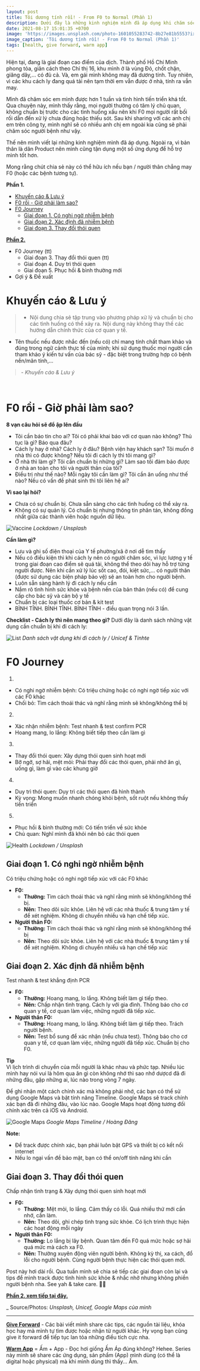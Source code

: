 ```yaml
---
layout: post
title: Tôi dương tính rồi! - From F0 to Normal (Phần 1)
description: Dưới đây là những kinh nghiệm mình đã áp dụng khi chăm sóc người thân F0. Hy vọng có thể giúp mọi người phần nào.
date: 2021-08-17 15:01:35 +0700
image: 'https://images.unsplash.com/photo-1601055283742-8b27e81b5553?ixlib=rb-4.0.3&ixid=MnwxMjA3fDB8MHxwaG90by1wYWdlfHx8fGVufDB8fHx8&auto=format&fit=crop&w=2070&q=80'
image_caption: 'Tôi dương tính rồi! - From F0 to Normal (Phần 1)'
tags: [health, give forward, warm app]
---
```


Hiện tại, đang là giai đoạn cao điểm của dịch. Thành phố Hồ Chí Minh phong tỏa, giãn cách theo Chỉ thị 16, khu mình ở là vùng Đỏ, chốt chặn, giăng dây,... có đủ cả. Và, em gái mình không may đã dương tính. Tuy nhiên, vì các khu cách ly đang quá tải nên tạm thời em vẫn được ở nhà, tính ra vẫn may.

Mình đã chăm sóc em mình được hơn 1 tuần và tình hình tiến triển khá tốt. Qua chuyện này, mình thấy rằng, mọi người thường có tâm lý chủ quan, không chuẩn bị trước cho các tình huống xấu nên khi F0 mọi người rất bối rối dẫn đến xử lý chưa đúng hoặc thiếu sót. Sau khi sharing với các anh chị em trên công ty, mình nghĩ sẽ có nhiều anh chị em ngoài kia cũng sẽ phải chăm sóc người bệnh như vậy.

Thế nên mình viết lại những kinh nghiệm mình đã áp dụng. Ngoài ra, vì bản thân là dân Product nên mình cũng tận dụng một số ứng dụng để hỗ trợ mình tốt hơn.

Mong rằng chút chia sẻ này có thể hữu ích nếu bạn / người thân chẳng may F0 (hoặc các bệnh tương tự).

**Phần 1.**
- [Khuyến cáo & Lưu ý](#part1)
- [F0 rồi - Giờ phải làm sao?](#part2)
- [F0 Journey](#part3)
     - [Giai đoạn 1. Có nghi ngờ nhiễm bệnh](#part3.1)
     - [Giai đoạn 2. Xác định đã nhiễm bệnh](#part3.2)
     - [Giai đoạn 3. Thay đổi thói quen](#part3.3)

**[Phần 2.](/blog/toi-duong-tinh-roi-from-f0-to-normal-phan-2)** <br>
- F0 Journey (tt)    
     - Giai đoạn 3. Thay đổi thói quen (tt)
     - Giai đoạn 4. Duy trì thói quen
     - Giai đoạn 5. Phục hồi & bình thường mới
- Gợi ý & Đề xuất


# Khuyến cáo & Lưu ý <a name="part1"></a>

> - Nội dung chia sẻ tập trung vào phương pháp xử lý và chuẩn bị cho các tình huống có thể xảy ra. Nội dung này không thay thế các hướng dẫn chính thức của cơ quan y tế.
- Tên thuốc nếu được nhắc đến (nếu có) chỉ mang tính chất tham khảo và đúng trong ngữ cảnh thực tế của mình; khi sử dụng thuốc mọi người cần tham khảo ý kiến tư vấn của bác sỹ - đặc biệt trong trường hợp có bệnh nền/mãn tính,...
>
> <cite>- Khuyến cáo & Lưu ý</cite>
<br>


# F0 rồi - Giờ phải làm sao? <a name="part2"></a>
**8 vạn câu hỏi sẽ đổ ập lên đầu**
- Tôi cần báo tin cho ai? Tôi có phải khai báo với cơ quan nào không? Thủ tục là gì? Báo qua đâu? 
- Cách ly hay ở nhà? Cách ly ở đâu? Bệnh viện hay khách sạn? Tôi muốn ở nhà thì có được không? Nếu tôi đi cách ly thì tôi mang gì?
- Ở nhà thì làm gì? Tôi cần chuẩn bị những gì? Làm sao tôi đảm bảo được ở nhà an toàn cho tôi và người thân của tôi?
- Điều trị như thế nào? Mỗi ngày tôi cần làm gì? Tôi cần ăn uống như thế nào? Nếu có vấn đề phát sinh thì tôi liên hệ ai?

**Vì sao lại hỏi?**
- Chưa có sự chuẩn bị. Chưa sẵn sàng cho các tình huống có thể xảy ra.
- Không có sự quản lý. Có chuẩn bị nhưng thông tin phân tán, không đồng nhất giữa các thành viên hoặc nguồn dữ liệu.

![Vaccine](https://plus.unsplash.com/premium_photo-1663054913786-1bc19d4ba1a8?ixlib=rb-4.0.3&ixid=MnwxMjA3fDB8MHxwaG90by1wYWdlfHx8fGVufDB8fHx8&auto=format&fit=crop&w=2370&q=80)
<em> Lockdown / Unsplash</em>
<br>

**Cần làm gì?**
- Lưu và ghi số điện thoại của Y tế phường/xã ở nơi dễ tìm thấy
- Nếu có điều kiện thì khi cách ly nên có người chăm sóc, vì lực lượng y tế trong giai đoạn cao điểm sẽ quá tải, không thể theo dõi hay hỗ trợ từng người được. Nên khi cần xử lý lúc sốt cao, đói, kiệt sức,... có người thân (được sử dụng các biện pháp bảo vệ) sẽ an toàn hơn cho người bệnh.
- Luôn sẵn sàng hành lý đi cách ly nếu cần
- Nắm rõ tình hình sức khỏe và bệnh nền của bản thân (nếu có) để cung cấp cho bác sỹ và cán bộ y tế
- Chuẩn bị các loại thuốc cơ bản & kit test
- BÌNH TĨNH. BÌNH TĨNH. BÌNH TĨNH - điều quan trọng nói 3 lần.

**Checklist - Cách ly thì nên mang theo gì?**
Dưới đây là danh sách những vật dụng cần chuẩn bị khi đi cách ly: <br>

![List](https://photo2.tinhte.vn/data/attachment-files/2021/05/5484839_FB_IMG_1622164114396.jpg)
<em> Danh sách vật dụng khi đi cách ly / Unicef & Tinhte</em>
<br>


# F0 Journey <a name="part3"></a>
1. <br>
- Có nghi ngờ nhiễm bệnh: Có triệu chứng hoặc có nghi ngờ tiếp xúc với các F0 khác
- Chối bỏ: Tìm cách thoái thác và nghĩ rằng mình sẽ không/không thể bị
2. <br>
- Xác nhận nhiễm bệnh: Test nhanh & test confirm PCR
- Hoang mang, lo lắng: Không biết tiếp theo cần làm gì
3. <br>
- Thay đổi thói quen: Xây dựng thói quen sinh hoạt mới
- Bỡ ngỡ, sợ hãi, mệt mỏi: Phải thay đổi các thói quen, phải nhớ ăn gì, uống gì, làm gì vào các khung giờ
4. <br>
- Duy trì thói quen: Duy trì các thói quen đã hình thành
- Kỳ vọng: Mong muốn nhanh chóng khỏi bệnh, sốt ruột nếu không thấy tiến triển
5. <br>
- Phục hồi & bình thường mới: Có tiến triển về sức khỏe
- Chủ quan: Nghĩ mình đã khỏi nên bỏ các thói quen

![Health](https://images.unsplash.com/photo-1586639940725-855e29712629?ixlib=rb-4.0.3&ixid=MnwxMjA3fDB8MHxwaG90by1wYWdlfHx8fGVufDB8fHx8&auto=format&fit=crop&w=2070&q=80)
<em> Lockdown / Unsplash</em>
<br>


## Giai đoạn 1. Có nghi ngờ nhiễm bệnh <a name="part3.1"></a>
Có triệu chứng hoặc có nghi ngờ tiếp xúc với các F0 khác
- **F0:**
	- **Thường:** Tìm cách thoái thác và nghĩ rằng mình sẽ không/không thể bị.
	- **Nên:** Theo dõi sức khỏe. Liên hệ với các nhà thuốc & trung tâm y tế để xét nghiệm. Không di chuyển nhiều và hạn chế tiếp xúc.
- **Người thân F0:**
	- **Thường:** Tìm cách thoái thác và nghĩ rằng mình sẽ không/không thể bị
	- **Nên:** Theo dõi sức khỏe. Liên hệ với các nhà thuốc & trung tâm y tế để xét nghiệm. Không di chuyển nhiều và hạn chế tiếp xúc

## Giai đoạn 2. Xác định đã nhiễm bệnh <a name="part3.2"></a>
Test nhanh & test khẳng định PCR
- **F0:**
	- **Thường:** Hoang mang, lo lắng. Không biết làm gì tiếp theo.
	- **Nên:** Chấp nhận tình trạng. Cách ly với gia đình. Thông báo cho cơ quan y tế, cơ quan làm việc, những người đã tiếp xúc.
- **Người thân F0:**
	- **Thường:** Hoang mang, lo lắng. Không biết làm gì tiếp theo. Trách người bệnh.
	- **Nên:** Test bổ sung để xác nhận (nếu chưa test). Thông báo cho cơ quan y tế, cơ quan làm việc, những người đã tiếp xúc. Chuẩn bị cho F0.

**Tip** <br>
Vì lịch trình di chuyển của mỗi người là khác nhau và phức tạp. Nhiều lúc mình hay nói vui là hôm qua ăn gì còn không nhớ thì sao nhớ dượcd đã đi những đâu, gặp những ai, lúc nào trong vòng 7 ngày.

Để ghi nhận một cách chính xác mà không phải nhớ, các bạn có thể sử dụng Google Maps và bật tính năng Timeline. Google Maps sẽ track chính xác bạn đã đi những đâu, vào lúc nào. Google Maps hoạt động tương đối chính xác trên cả iOS và Android.

![Google Maps](https://pbs.twimg.com/media/Fr4tZBnaAAInx5o?format=jpg&name=large)
<em> Google Maps Timeline / Hoàng Đăng</em>
<br>

**Note:**
- Để track được chính xác, bạn phải luôn bật GPS và thiết bị có kết nối internet
- Nếu lo ngại vấn đề bảo mật, bạn có thể on/off tính năng khi cần


## Giai đoạn 3. Thay đổi thói quen <a name="part3.3"></a>
Chấp nhận tình trạng & Xây dựng thói quen sinh hoạt mới
- **F0:**
	- **Thường:** Mệt mỏi, lo lắng. Cảm thấy có lỗi. Quá nhiều thứ mới cần nhớ, cần làm.
	- **Nên:** Theo dõi, ghi chép tình trạng sức khỏe. Có lịch trình thực hiện các hoạt động mỗi ngày
- **Người thân F0:**
	- **Thường:** Lo lắng bị lây bệnh. Quan tâm đến F0 quá mức hoặc sợ hãi quá mức mà cách xa F0.
	- **Nên:** Thường xuyên động viên người bệnh. Không kỳ thị, xa cách, đổ lỗi cho người bệnh. Cùng người bệnh thực hiện các thói quen mới.

Post này hơi dài rồi. Qua tuần mình sẽ chia sẻ tiếp các giai đoạn còn lại và tips để mình track được tình hình sức khỏe & nhắc nhở nhưng không phiền người bệnh nha. See yah & take care. 💪🏻

**[Phần 2. xem tiếp tại đây.](/blog/toi-duong-tinh-roi-from-f0-to-normal-phan-2)**

_ Source/Photos: *Unsplash, Unicef, Google Maps của mình*

___

**[Give Forward](/tags/?tag=give+forward)** - Các bài viết mình share các tips, các nguồn tài liệu, khóa học hay mà mình tự tìm được hoặc nhận từ người khác. Hy vọng bạn cũng give it forward để tiếp tục lan tỏa những điều tích cực nha.

**[Warm App](/tags/?tag=warm+app)** = Ấm + App - Đọc hơi giống Ấm Áp đúng không? Hehee. Series này mình sẽ share các ứng dụng, sản phẩm (App) mình dùng (có thể là digital hoặc physical) mà khi mình dùng thì thấy... Ấm. 
